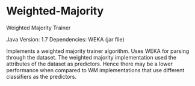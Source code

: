 Weighted-Majority
=================

Weighted Majority Trainer

Java Version: 1.7
Dependencies: WEKA (jar file)

Implements a weighted majority trainer algorithm. Uses WEKA for parsing through the dataset. The weighted majority implementation used the attributes of the dataset as predictors. Hence
there may be a lower performance when compared to WM implementations that use different classifiers as the predictors.
